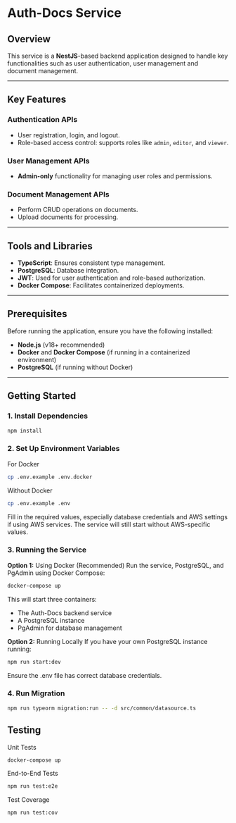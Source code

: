 # Auth-Docs Service

## Overview

This service is a **NestJS**-based backend application designed to handle key functionalities such as user authentication, user management and document management.

---

## Key Features

### Authentication APIs
- User registration, login, and logout.
- Role-based access control: supports roles like `admin`, `editor`, and `viewer`.

### User Management APIs
- **Admin-only** functionality for managing user roles and permissions.

### Document Management APIs
- Perform CRUD operations on documents.
- Upload documents for processing.

---

## Tools and Libraries

- **TypeScript**: Ensures consistent type management.
- **PostgreSQL**: Database integration.
- **JWT**: Used for user authentication and role-based authorization.
- **Docker Compose**: Facilitates containerized deployments.

---

## Prerequisites

Before running the application, ensure you have the following installed:
- **Node.js** (v18+ recommended)
- **Docker** and **Docker Compose** (if running in a containerized environment)
- **PostgreSQL** (if running without Docker)

---

## Getting Started

### 1. Install Dependencies
```bash
npm install
```

### 2. Set Up Environment Variables
For Docker
```bash
cp .env.example .env.docker
```
Without Docker 

```bash
cp .env.example .env
```
Fill in the required values, especially database credentials and AWS settings if using AWS services. The service will still start without AWS-specific values.

### 3. Running the Service
**Option 1:** Using Docker (Recommended)
Run the service, PostgreSQL, and PgAdmin using Docker Compose:
```bash
docker-compose up
```
This will start three containers:

- The Auth-Docs backend service
- A PostgreSQL instance
- PgAdmin for database management

**Option 2:** Running Locally
If you have your own PostgreSQL instance running:
```bash
npm run start:dev
```
Ensure the .env file has correct database credentials.
### 4. Run Migration
```bash
npm run typeorm migration:run -- -d src/common/datasource.ts
```
## Testing

Unit Tests
```bash
docker-compose up
```
End-to-End Tests
```bash
npm run test:e2e
```
Test Coverage
```bash
npm run test:cov
```
